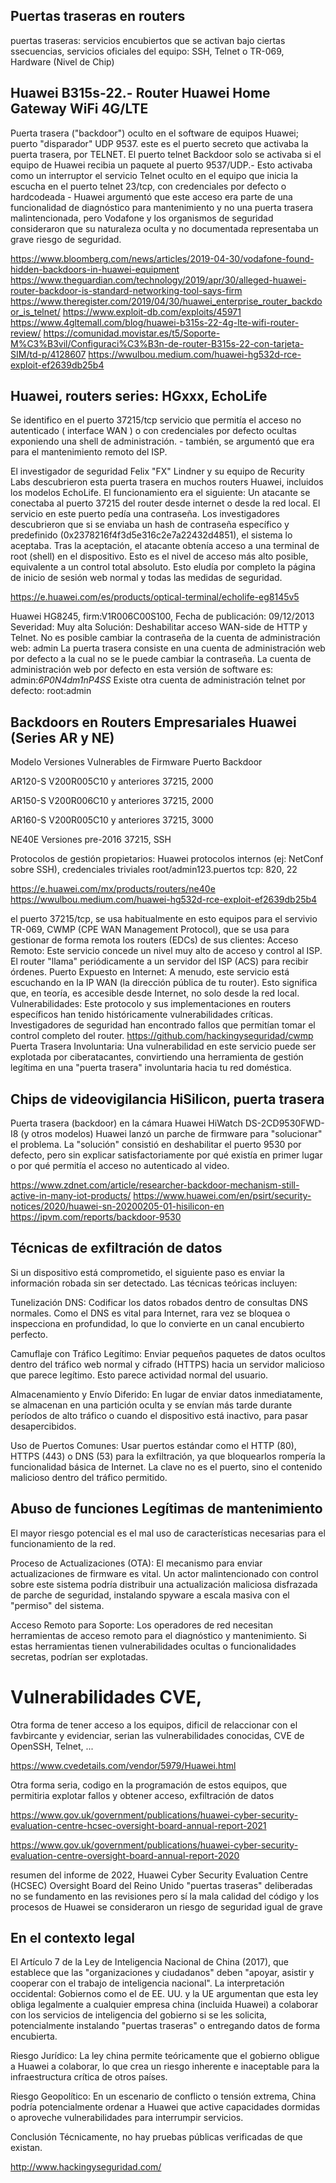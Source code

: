 ## Puertas traseras en routers

puertas traseras: servicios encubiertos que se activan bajo ciertas ssecuencias, servicios oficiales del equipo:  SSH, Telnet o TR-069, Hardware (Nivel de Chip)

## Huawei B315s-22.- Router Huawei Home Gateway WiFi 4G/LTE

Puerta trasera ("backdoor") oculto en el software de equipos Huawei; puerto "disparador" UDP 9537. este es el puerto secreto que activaba la puerta trasera, por TELNET. El puerto telnet Backdoor solo se activaba si el equipo de Huawei recibia un paquete al puerto 9537/UDP.- Esto activaba  como un interruptor el servicio Telnet oculto en el equipo que inicia la escucha en el puerto telnet 23/tcp,  con credenciales por defecto o hardcodeada -  Huawei argumentó que este acceso era parte de una funcionalidad de diagnóstico para mantenimiento y no una puerta trasera malintencionada, pero Vodafone y los organismos de seguridad consideraron que su naturaleza oculta y no documentada representaba un grave riesgo de seguridad.

https://www.bloomberg.com/news/articles/2019-04-30/vodafone-found-hidden-backdoors-in-huawei-equipment
https://www.theguardian.com/technology/2019/apr/30/alleged-huawei-router-backdoor-is-standard-networking-tool-says-firm
https://www.theregister.com/2019/04/30/huawei_enterprise_router_backdoor_is_telnet/
https://www.exploit-db.com/exploits/45971
https://www.4gltemall.com/blog/huawei-b315s-22-4g-lte-wifi-router-review/
https://comunidad.movistar.es/t5/Soporte-M%C3%B3vil/Configuraci%C3%B3n-de-router-B315s-22-con-tarjeta-SIM/td-p/4128607
https://wwulbou.medium.com/huawei-hg532d-rce-exploit-ef2639db25b4

## Huawei,  routers series: HGxxx, EchoLife

Se identifico  en el puerto 37215/tcp servicio que permitía el acceso no autenticado ( interface WAN ) o con credenciales por defecto ocultas exponiendo una shell de administración. - también, se argumentó que era para el mantenimiento remoto del ISP.

El investigador de seguridad Felix "FX" Lindner y su equipo de Recurity Labs descubrieron esta puerta trasera en muchos routers Huawei, incluidos los modelos EchoLife.
El funcionamiento era el siguiente:
Un atacante se conectaba al puerto 37215 del router desde internet o desde la red local.
El servicio en este puerto pedía una contraseña.
Los investigadores descubrieron que si se enviaba un hash de contraseña específico y predefinido (0x2378216f4f3d5e316c2e7a22432d4851), el sistema lo aceptaba.
Tras la aceptación, el atacante obtenía acceso a una terminal de root (shell) en el dispositivo. Esto es el nivel de acceso más alto posible, equivalente a un control total absoluto.
Esto eludía por completo la página de inicio de sesión web normal y todas las medidas de seguridad.

https://e.huawei.com/es/products/optical-terminal/echolife-eg8145v5

Huawei HG8245, firm:V1R006C00S100, 
Fecha de publicación:	09/12/2013
Severidad:	Muy alta
Solución:	Deshabilitar acceso WAN-side de HTTP y Telnet.
No es posible cambiar la contraseña de la cuenta de administración web: admin
La puerta trasera consiste en una cuenta de administración web por defecto a la cual no se le puede cambiar la contraseña. La cuenta de administración web por defecto en esta versión de software es:
admin:*6P0N4dm1nP4SS*
Existe otra cuenta de administración telnet por defecto:
root:admin

## Backdoors en Routers Empresariales Huawei (Series AR y NE)

Modelo	Versiones Vulnerables de Firmware	Puerto Backdoor

AR120-S	V200R005C10 y anteriores	37215, 2000

AR150-S	V200R006C10 y anteriores	37215, 2000

AR160-S	V200R005C10 y anteriores	37215, 3000

NE40E	Versiones pre-2016	37215, SSH

Protocolos de gestión propietarios: Huawei  protocolos internos (ej: NetConf sobre SSH), credenciales triviales root/admin123.puertos tcp: 820, 22

https://e.huawei.com/mx/products/routers/ne40e 
https://wwulbou.medium.com/huawei-hg532d-rce-exploit-ef2639db25b4

el puerto 37215/tcp, se usa habitualmente en esto equipos para el servivio TR-069, CWMP (CPE WAN Management Protocol), que se usa para gestionar de forma remota los routers (EDCs) de sus clientes: 
Acceso Remoto: Este servicio concede un nivel muy alto de acceso y control al ISP. El router "llama" periódicamente a un servidor del ISP (ACS) para recibir órdenes.
Puerto Expuesto en Internet: A menudo, este servicio está escuchando en la IP WAN (la dirección pública de tu router). Esto significa que, en teoría, es accesible desde Internet, no solo desde la red local.
Vulnerabilidades: Este protocolo y sus implementaciones en routers específicos han tenido históricamente vulnerabilidades críticas. Investigadores de seguridad han encontrado fallos que permitían tomar el control completo del router. https://github.com/hackingyseguridad/cwmp
Puerta Trasera Involuntaria: Una vulnerabilidad en este servicio puede ser explotada por ciberatacantes, convirtiendo una herramienta de gestión legítima en una "puerta trasera" involuntaria hacia tu red doméstica.

##  Chips de videovigilancia HiSilicon, puerta trasera

Puerta trasera (backdoor) en la cámara Huawei HiWatch DS-2CD9530FWD-I8 (y otros modelos)
Huawei lanzó un parche de firmware para "solucionar" el problema. La "solución" consistió en deshabilitar el puerto 9530 por defecto, pero sin explicar satisfactoriamente por qué existía en primer lugar o por qué permitía el acceso no autenticado al video.

https://www.zdnet.com/article/researcher-backdoor-mechanism-still-active-in-many-iot-products/
https://www.huawei.com/en/psirt/security-notices/2020/huawei-sn-20200205-01-hisilicon-en
https://ipvm.com/reports/backdoor-9530

## Técnicas de exfiltración de datos

Si un dispositivo está comprometido, el siguiente paso es enviar la información robada sin ser detectado. Las técnicas teóricas incluyen:

Tunelización DNS: Codificar los datos robados dentro de consultas DNS normales. Como el DNS es vital para Internet, rara vez se bloquea o inspecciona en profundidad, lo que lo convierte en un canal encubierto perfecto.

Camuflaje con Tráfico Legítimo: Enviar pequeños paquetes de datos ocultos dentro del tráfico web normal y cifrado (HTTPS) hacia un servidor malicioso que parece legítimo. Esto parece actividad normal del usuario.

Almacenamiento y Envío Diferido: En lugar de enviar datos inmediatamente, se almacenan en una partición oculta y se envían más tarde durante períodos de alto tráfico o cuando el dispositivo está inactivo, para pasar desapercibidos.

Uso de Puertos Comunes: Usar puertos estándar como el HTTP (80), HTTPS (443) o DNS (53) para la exfiltración, ya que bloquearlos rompería la funcionalidad básica de Internet. La clave no es el puerto, sino el contenido malicioso dentro del tráfico permitido.

## Abuso de funciones Legítimas de mantenimiento

El mayor riesgo potencial es el mal uso de características necesarias para el funcionamiento de la red.

Proceso de Actualizaciones (OTA): El mecanismo para enviar actualizaciones de firmware es vital. Un actor malintencionado con control sobre este sistema podría distribuir una actualización maliciosa disfrazada de parche de seguridad, instalando spyware a escala masiva con el "permiso" del sistema.

Acceso Remoto para Soporte: Los operadores de red necesitan herramientas de acceso remoto para el diagnóstico y mantenimiento. Si estas herramientas tienen vulnerabilidades ocultas o funcionalidades secretas, podrían ser explotadas.

# Vulnerabilidades CVE, 

Otra forma de tener acceso a los equipos, dificil de relaccionar con el favbircante y evidenciar, serian las vulnerabilidades conocidas, CVE de OpenSSH, Telnet, ...

https://www.cvedetails.com/vendor/5979/Huawei.html

Otra forma seria, codigo en la programación de estos equipos, que permitiria explotar fallos y obtener acceso, exfiltración de datos

https://www.gov.uk/government/publications/huawei-cyber-security-evaluation-centre-hcsec-oversight-board-annual-report-2021 

https://www.gov.uk/government/publications/huawei-cyber-security-evaluation-centre-oversight-board-annual-report-2020 

resumen del informe de 2022, Huawei Cyber Security Evaluation Centre (HCSEC) Oversight Board del Reino Unido "puertas traseras" deliberadas no se fundamento en las revisiones pero sí la mala calidad del código y los procesos de Huawei se consideraron un riesgo de seguridad igual de grave

## En el contexto legal 

El Artículo 7 de la Ley de Inteligencia Nacional de China (2017), que establece que las "organizaciones y ciudadanos" deben "apoyar, asistir y cooperar con el trabajo de inteligencia nacional".
La interpretación occidental: Gobiernos como el de EE. UU. y la UE argumentan que esta ley obliga legalmente a cualquier empresa china (incluida Huawei) a colaborar con los servicios de inteligencia del gobierno si se les solicita, potencialmente instalando "puertas traseras" o entregando datos de forma encubierta.

Riesgo Jurídico: La ley china permite teóricamente que el gobierno obligue a Huawei a colaborar, lo que crea un riesgo inherente e inaceptable para la infraestructura crítica de otros países.

Riesgo Geopolítico: En un escenario de conflicto o tensión extrema, China podría potencialmente ordenar a Huawei que active capacidades dormidas o aproveche vulnerabilidades para interrumpir servicios.

Conclusión
Técnicamente, no hay pruebas públicas verificadas de que existan.

http://www.hackingyseguridad.com/
